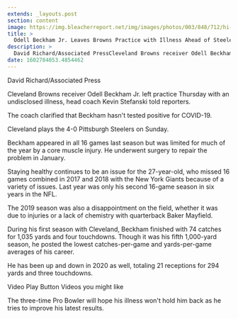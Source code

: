 ```yaml
--- 
extends: _layouts.post 
section: content 
image: https://img.bleacherreport.net/img/images/photos/003/848/712/hi-res-7460178961c1193d3e2b0a563c95cc62_crop_exact.jpg?w=1200&h=1200&q=75 
title: > 
  Odell Beckham Jr. Leaves Browns Practice with Illness Ahead of Steelers Matchup 
description: > 
  David Richard/Associated PressCleveland Browns receiver Odell Beckham Jr. left practice Thursday with an undisclosed illness, head coach Kevin Stefanski told reporters.The coach clarified that Beckham hasn't tested positive for COVID-19.Beckham appeared in all 16 games last season but was limited for much of the year by a core muscle injury.During his first season with Cleveland, Beckham finished with 74 catches for 1,035 yards and four touchdowns.Video Play Button Videos you might likeThe three-time Pro Bowler will hope his illness won't hold him back as he tries to improve his latest results. 
date: 1602784053.4854462 
--- 
```

David Richard/Associated Press

Cleveland Browns receiver Odell Beckham Jr. left practice Thursday with an undisclosed illness, head coach Kevin Stefanski told reporters.

The coach clarified that Beckham hasn't tested positive for COVID-19.

Cleveland plays the 4-0 Pittsburgh Steelers on Sunday.

Beckham appeared in all 16 games last season but was limited for much of the year by a core muscle injury. He underwent surgery to repair the problem in January.

Staying healthy continues to be an issue for the 27-year-old, who missed 16 games combined in 2017 and 2018 with the New York Giants because of a variety of issues. Last year was only his second 16-game season in six years in the NFL.

The 2019 season was also a disappointment on the field, whether it was due to injuries or a lack of chemistry with quarterback Baker Mayfield.

During his first season with Cleveland, Beckham finished with 74 catches for 1,035 yards and four touchdowns. Though it was his fifth 1,000-yard season, he posted the lowest catches-per-game and yards-per-game averages of his career.

He has been up and down in 2020 as well, totaling 21 receptions for 294 yards and three touchdowns.



Video Play Button Videos you might like

The three-time Pro Bowler will hope his illness won't hold him back as he tries to improve his latest results.